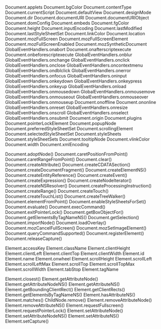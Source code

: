 Document.applets
Document.bgColor
Document.contentType
Document.currentScript
Document.defaultView
Document.designMode
Document.dir
Document.documentURI
Document.documentURIObject
Document.domConfig
Document.embeds
Document.fgColor
Document.height
Document.inputEncoding
Document.lastModified
Document.lastStyleSheetSet
Document.linkColor
Document.location
Document.mozFullScreen
Document.mozFullScreenElement
Document.mozFullScreenEnabled
Document.mozSyntheticDocument
GlobalEventHandlers.onabort
Document.onafterscriptexecute
Document.onbeforescriptexecute
GlobalEventHandlers.onblur
GlobalEventHandlers.onchange
GlobalEventHandlers.onclick
GlobalEventHandlers.onclose
GlobalEventHandlers.oncontextmenu
GlobalEventHandlers.ondblclick
GlobalEventHandlers.onerror
GlobalEventHandlers.onfocus
GlobalEventHandlers.oninput
GlobalEventHandlers.onkeydown
GlobalEventHandlers.onkeypress
GlobalEventHandlers.onkeyup
GlobalEventHandlers.onload
GlobalEventHandlers.onmousedown
GlobalEventHandlers.onmousemove
GlobalEventHandlers.onmouseout
GlobalEventHandlers.onmouseover
GlobalEventHandlers.onmouseup
Document.onoffline
Document.ononline
GlobalEventHandlers.onreset
GlobalEventHandlers.onresize
GlobalEventHandlers.onscroll
GlobalEventHandlers.onselect
GlobalEventHandlers.onsubmit
Document.origin
Document.plugins
Document.pointerLockElement
Document.popupNode
Document.preferredStyleSheetSet
Document.scrollingElement
Document.selectedStyleSheetSet
Document.styleSheets
Document.styleSheetSets
Document.tooltipNode
Document.vlinkColor
Document.width
Document.xmlEncoding

Document.adoptNode()
Document.caretPositionFromPoint()
Document.caretRangeFromPoint()
Document.clear()
Document.createAttribute()
Document.createCDATASection()
Document.createDocumentFragment()
Document.createElementNS()
Document.createEntityReference()
Document.createEvent()
Document.createExpression()
Document.createNodeIterator()
Document.createNSResolver()
Document.createProcessingInstruction()
Document.createRange()
Document.createTouch()
Document.createTouchList()
Document.createTreeWalker()
Document.elementFromPoint()
Document.enableStyleSheetsForSet()
Document.evaluate()
Document.execCommand()
Document.exitPointerLock()
Document.getBoxObjectFor()
Document.getElementsByTagNameNS()
Document.getSelection()
Document.importNode()
Document.loadOverlay()
Document.mozCancelFullScreen()
Document.mozSetImageElement()
Document.queryCommandSupported()
Document.registerElement()
Document.releaseCapture()



Element.accessKey
Element.className
Element.clientHeight
Element.clientLeft
Element.clientTop
Element.clientWidth
Element.id
Element.name
Element.onwheel
Element.scrollHeight
Element.scrollLeft
Element.scrollLeftMax
Element.scrollTop
Element.scrollTopMax
Element.scrollWidth
Element.tabStop
Element.tagName

Element.closest()
Element.getAttributeNode()
Element.getAttributeNodeNS()
Element.getAttributeNS()
Element.getBoundingClientRect()
Element.getClientRects()
Element.getElementsByTagNameNS()
Element.hasAttributeNS()
Element.matches()
ChildNode.remove()
Element.removeAttributeNode()
Element.removeAttributeNS()
Element.requestFullscreen()
Element.requestPointerLock()
Element.setAttributeNode()
Element.setAttributeNodeNS()
Element.setAttributeNS()
Element.setCapture()